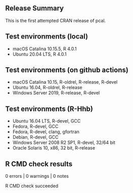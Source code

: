 
## Release Summary

This is the first attempted CRAN release of pcal.

## Test environments (local)

* macOS Catalina 10.15.5, R 4.0.1
* Ubuntu 20.04 LTS, R 4.0.1

## Test environments (on github actions)

* macOS Catalina 10.15, R-oldrel, R-release, R-devel  
* Ubuntu 16.04, R-oldrel, R-release
* Windows Server 2019, R-release, R-devel  

## Test environments (R-Hhb)

* Ubuntu 16.04 LTS, R-devel, GCC
* Fedora, R-devel, GCC
* Fedora, R-devel, clang, gfortran
* Debian, R-devel, GCC
* Windows Server 2008 R2 SP1, R-devel, 32/64 bit
* Oracle Solaris 10, x86, 32 bit, R-release

## R CMD check results

0 errors | 0 warnings | 0 notes

R CMD check succeeded

